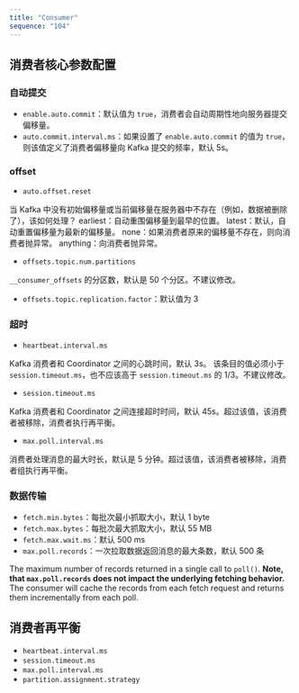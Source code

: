 ```yaml
---
title: "Consumer"
sequence: "104"
---
```


## 消费者核心参数配置

### 自动提交

- `enable.auto.commit`：默认值为 `true`，消费者会自动周期性地向服务器提交偏移量。
- `auto.commit.interval.ms`：如果设置了 `enable.auto.commit` 的值为 `true`，则该值定义了消费者偏移量向 Kafka 提交的频率，默认 5s。

### offset

- `auto.offset.reset`

当 Kafka 中没有初始偏移量或当前偏移量在服务器中不存在（例如，数据被删除了），该如何处理？
earliest：自动重围偏移量到最早的位置。
latest：默认，自动重置偏移量为最新的偏移量。
none：如果消费者原来的偏移量不存在，则向消费者抛异常。
anything：向消费者抛异常。

- `offsets.topic.num.partitions`

`__consumer_offsets` 的分区数，默认是 50 个分区。不建议修改。

- `offsets.topic.replication.factor`：默认值为 3


### 超时

- `heartbeat.interval.ms`

Kafka 消费者和 Coordinator 之间的心跳时间，默认 3s。
该条目的值必须小于 `session.timeout.ms`，也不应该高于 `session.timeout.ms` 的 1/3。不建议修改。

- `session.timeout.ms`

Kafka 消费者和 Coordinator 之间连接超时时间，默认 45s。超过该值，该消费者被移除，消费者执行再平衡。

- `max.poll.interval.ms`

消费者处理消息的最大时长，默认是 5 分钟。超过该值，该消费者被移除，消费者组执行再平衡。

### 数据传输

- `fetch.min.bytes`：每批次最小抓取大小，默认 1 byte
- `fetch.max.bytes`：每批次最大抓取大小，默认 55 MB
- `fetch.max.wait.ms`：默认 500 ms
- `max.poll.records`：一次拉取数据返回消息的最大条数，默认 500 条

The maximum number of records returned in a single call to `poll()`.
**Note, that `max.poll.records` does not impact the underlying fetching behavior.**
The consumer will cache the records from each fetch request and returns them incrementally from each poll.

## 消费者再平衡

- `heartbeat.interval.ms`
- `session.timeout.ms`
- `max.poll.interval.ms`
- `partition.assignment.strategy`






